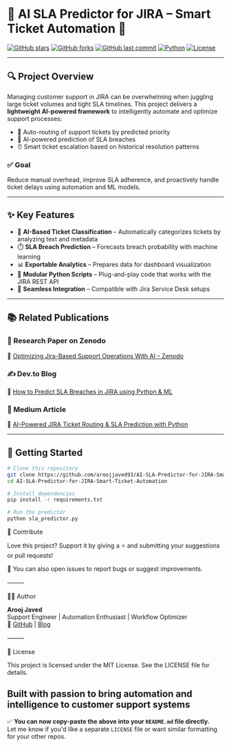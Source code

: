 # 🧠 AI SLA Predictor for JIRA – Smart Ticket Automation 🚀

[![GitHub stars](https://img.shields.io/github/stars/aroojjaved93/AI-SLA-Predictor-for-JIRA-Smart-Ticket-Automation?style=social)](https://github.com/aroojjaved93/AI-SLA-Predictor-for-JIRA-Smart-Ticket-Automation/stargazers)
[![GitHub forks](https://img.shields.io/github/forks/aroojjaved93/AI-SLA-Predictor-for-JIRA-Smart-Ticket-Automation?style=social)](https://github.com/aroojjaved93/AI-SLA-Predictor-for-JIRA-Smart-Ticket-Automation/network)
[![GitHub last commit](https://img.shields.io/github/last-commit/aroojjaved93/AI-SLA-Predictor-for-JIRA-Smart-Ticket-Automation)](https://github.com/aroojjaved93/AI-SLA-Predictor-for-JIRA-Smart-Ticket-Automation/commits)
[![Python](https://img.shields.io/badge/Python-3.9-blue?logo=python)](https://www.python.org/)
[![License](https://img.shields.io/github/license/aroojjaved93/AI-SLA-Predictor-for-JIRA-Smart-Ticket-Automation)](./LICENSE)

---

## 🔍 Project Overview

Managing customer support in JIRA can be overwhelming when juggling large ticket volumes and tight SLA timelines. This project delivers a **lightweight AI-powered framework** to intelligently automate and optimize support processes:

- 🎯 Auto-routing of support tickets by predicted priority
- 🧠 AI-powered prediction of SLA breaches
- ⏰ Smart ticket escalation based on historical resolution patterns

### ✅ Goal

Reduce manual overhead, improve SLA adherence, and proactively handle ticket delays using automation and ML models.

---

## ✨ Key Features

- 🤖 **AI-Based Ticket Classification** – Automatically categorizes tickets by analyzing text and metadata  
- ⏱️ **SLA Breach Prediction** – Forecasts breach probability with machine learning  
- 📊 **Exportable Analytics** – Prepares data for dashboard visualization  
- 🧩 **Modular Python Scripts** – Plug-and-play code that works with the JIRA REST API  
- 🔧 **Seamless Integration** – Compatible with Jira Service Desk setups

---

## 📚 Related Publications

### 📄 Research Paper on Zenodo  
🔗 [Optimizing Jira-Based Support Operations With AI – Zenodo](https://doi.org/10.5281/zenodo.15832214)

### ✍️ Dev.to Blog  
📝 [How to Predict SLA Breaches in JIRA using Python & ML](https://dev.to/aroojjaved93/how-to-predict-sla-breaches-in-jira-using-python-and-machine-learning-38g4)

### 📰 Medium Article  
📖 [AI-Powered JIRA Ticket Routing & SLA Prediction with Python](https://aroojjaved93.medium.com/ai-powered-jira-ticket-routing-sla-breach-prediction-with-python-d80772a1680c)

---

## 🚀 Getting Started

```bash
# Clone this repository
git clone https://github.com/aroojjaved93/AI-SLA-Predictor-for-JIRA-Smart-Ticket-Automation.git
cd AI-SLA-Predictor-for-JIRA-Smart-Ticket-Automation

# Install dependencies
pip install -r requirements.txt

# Run the predictor
python sla_predictor.py
```
🤝 Contribute

Love this project? Support it by giving a ⭐ and submitting your suggestions or pull requests!

💬 You can also open issues to report bugs or suggest improvements.

⸻

👩‍💻 Author

**Arooj Javed**  
Support Engineer | Automation Enthusiast | Workflow Optimizer  
🔗 [GitHub](https://github.com/arooj-javed) | [Blog](https://hashnode.com/@aroojjaved93)

⸻

📜 License

This project is licensed under the MIT License. See the LICENSE file for details.

Built with passion to bring automation and intelligence to customer support systems 
---

✅ **You can now copy-paste the above into your `README.md` file directly.**  
Let me know if you'd like a separate `LICENSE` file or want similar formatting for your other repos.
